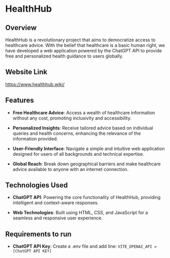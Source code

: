 # HealthHub

## Overview

HealthHub is a revolutionary project that aims to democratize access to healthcare advice. With the belief that healthcare is a basic human right, we have developed a web application powered by the ChatGPT API to provide free and personalized health guidance to users globally.

## Website Link
https://www.healthhub.wiki/

## Features

- **Free Healthcare Advice**: Access a wealth of healthcare information without any cost, promoting inclusivity and accessibility.

- **Personalized Insights**: Receive tailored advice based on individual queries and health concerns, enhancing the relevance of the information provided.

- **User-Friendly Interface**: Navigate a simple and intuitive web application designed for users of all backgrounds and technical expertise.

- **Global Reach**: Break down geographical barriers and make healthcare advice available to anyone with an internet connection.

## Technologies Used

- **ChatGPT API**: Powering the core functionality of HealthHub, providing intelligent and context-aware responses.

- **Web Technologies**: Built using HTML, CSS, and JavaScript for a seamless and responsive user experience.

## Requirements to run

- **ChatGPT API Key**: Create a .env file and add line: `VITE_OPENAI_API = [ChatGPT API KEY]`

